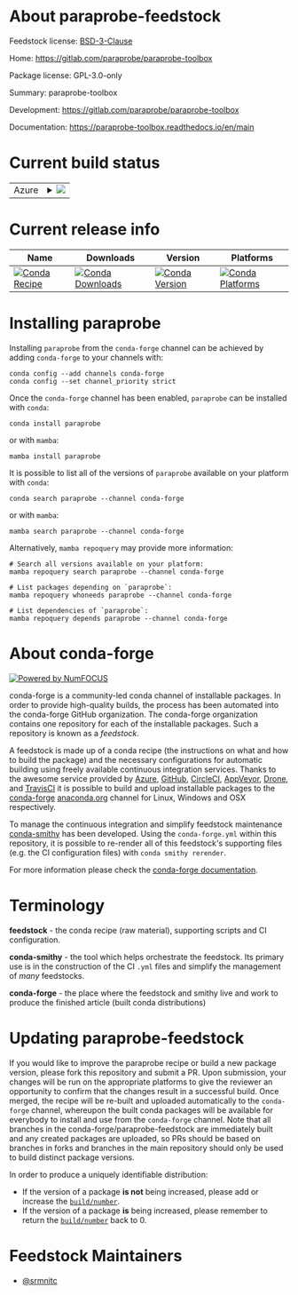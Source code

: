 About paraprobe-feedstock
=========================

Feedstock license: [BSD-3-Clause](https://github.com/conda-forge/paraprobe-feedstock/blob/main/LICENSE.txt)

Home: https://gitlab.com/paraprobe/paraprobe-toolbox

Package license: GPL-3.0-only

Summary: paraprobe-toolbox

Development: https://gitlab.com/paraprobe/paraprobe-toolbox

Documentation: https://paraprobe-toolbox.readthedocs.io/en/main

Current build status
====================


<table>
    
  <tr>
    <td>Azure</td>
    <td>
      <details>
        <summary>
          <a href="https://dev.azure.com/conda-forge/feedstock-builds/_build/latest?definitionId=18913&branchName=main">
            <img src="https://dev.azure.com/conda-forge/feedstock-builds/_apis/build/status/paraprobe-feedstock?branchName=main">
          </a>
        </summary>
        <table>
          <thead><tr><th>Variant</th><th>Status</th></tr></thead>
          <tbody><tr>
              <td>linux_64_hdf51.14.3numpy1.22python3.10.____cpython</td>
              <td>
                <a href="https://dev.azure.com/conda-forge/feedstock-builds/_build/latest?definitionId=18913&branchName=main">
                  <img src="https://dev.azure.com/conda-forge/feedstock-builds/_apis/build/status/paraprobe-feedstock?branchName=main&jobName=linux&configuration=linux%20linux_64_hdf51.14.3numpy1.22python3.10.____cpython" alt="variant">
                </a>
              </td>
            </tr><tr>
              <td>linux_64_hdf51.14.3numpy1.22python3.9.____cpython</td>
              <td>
                <a href="https://dev.azure.com/conda-forge/feedstock-builds/_build/latest?definitionId=18913&branchName=main">
                  <img src="https://dev.azure.com/conda-forge/feedstock-builds/_apis/build/status/paraprobe-feedstock?branchName=main&jobName=linux&configuration=linux%20linux_64_hdf51.14.3numpy1.22python3.9.____cpython" alt="variant">
                </a>
              </td>
            </tr><tr>
              <td>linux_64_hdf51.14.3numpy1.23python3.11.____cpython</td>
              <td>
                <a href="https://dev.azure.com/conda-forge/feedstock-builds/_build/latest?definitionId=18913&branchName=main">
                  <img src="https://dev.azure.com/conda-forge/feedstock-builds/_apis/build/status/paraprobe-feedstock?branchName=main&jobName=linux&configuration=linux%20linux_64_hdf51.14.3numpy1.23python3.11.____cpython" alt="variant">
                </a>
              </td>
            </tr><tr>
              <td>linux_64_hdf51.14.3numpy1.26python3.12.____cpython</td>
              <td>
                <a href="https://dev.azure.com/conda-forge/feedstock-builds/_build/latest?definitionId=18913&branchName=main">
                  <img src="https://dev.azure.com/conda-forge/feedstock-builds/_apis/build/status/paraprobe-feedstock?branchName=main&jobName=linux&configuration=linux%20linux_64_hdf51.14.3numpy1.26python3.12.____cpython" alt="variant">
                </a>
              </td>
            </tr><tr>
              <td>linux_64_hdf51.14.4numpy1.22python3.10.____cpython</td>
              <td>
                <a href="https://dev.azure.com/conda-forge/feedstock-builds/_build/latest?definitionId=18913&branchName=main">
                  <img src="https://dev.azure.com/conda-forge/feedstock-builds/_apis/build/status/paraprobe-feedstock?branchName=main&jobName=linux&configuration=linux%20linux_64_hdf51.14.4numpy1.22python3.10.____cpython" alt="variant">
                </a>
              </td>
            </tr><tr>
              <td>linux_64_hdf51.14.4numpy1.22python3.9.____cpython</td>
              <td>
                <a href="https://dev.azure.com/conda-forge/feedstock-builds/_build/latest?definitionId=18913&branchName=main">
                  <img src="https://dev.azure.com/conda-forge/feedstock-builds/_apis/build/status/paraprobe-feedstock?branchName=main&jobName=linux&configuration=linux%20linux_64_hdf51.14.4numpy1.22python3.9.____cpython" alt="variant">
                </a>
              </td>
            </tr><tr>
              <td>linux_64_hdf51.14.4numpy1.23python3.11.____cpython</td>
              <td>
                <a href="https://dev.azure.com/conda-forge/feedstock-builds/_build/latest?definitionId=18913&branchName=main">
                  <img src="https://dev.azure.com/conda-forge/feedstock-builds/_apis/build/status/paraprobe-feedstock?branchName=main&jobName=linux&configuration=linux%20linux_64_hdf51.14.4numpy1.23python3.11.____cpython" alt="variant">
                </a>
              </td>
            </tr><tr>
              <td>linux_64_hdf51.14.4numpy1.26python3.12.____cpython</td>
              <td>
                <a href="https://dev.azure.com/conda-forge/feedstock-builds/_build/latest?definitionId=18913&branchName=main">
                  <img src="https://dev.azure.com/conda-forge/feedstock-builds/_apis/build/status/paraprobe-feedstock?branchName=main&jobName=linux&configuration=linux%20linux_64_hdf51.14.4numpy1.26python3.12.____cpython" alt="variant">
                </a>
              </td>
            </tr>
          </tbody>
        </table>
      </details>
    </td>
  </tr>
</table>

Current release info
====================

| Name | Downloads | Version | Platforms |
| --- | --- | --- | --- |
| [![Conda Recipe](https://img.shields.io/badge/recipe-paraprobe-green.svg)](https://anaconda.org/conda-forge/paraprobe) | [![Conda Downloads](https://img.shields.io/conda/dn/conda-forge/paraprobe.svg)](https://anaconda.org/conda-forge/paraprobe) | [![Conda Version](https://img.shields.io/conda/vn/conda-forge/paraprobe.svg)](https://anaconda.org/conda-forge/paraprobe) | [![Conda Platforms](https://img.shields.io/conda/pn/conda-forge/paraprobe.svg)](https://anaconda.org/conda-forge/paraprobe) |

Installing paraprobe
====================

Installing `paraprobe` from the `conda-forge` channel can be achieved by adding `conda-forge` to your channels with:

```
conda config --add channels conda-forge
conda config --set channel_priority strict
```

Once the `conda-forge` channel has been enabled, `paraprobe` can be installed with `conda`:

```
conda install paraprobe
```

or with `mamba`:

```
mamba install paraprobe
```

It is possible to list all of the versions of `paraprobe` available on your platform with `conda`:

```
conda search paraprobe --channel conda-forge
```

or with `mamba`:

```
mamba search paraprobe --channel conda-forge
```

Alternatively, `mamba repoquery` may provide more information:

```
# Search all versions available on your platform:
mamba repoquery search paraprobe --channel conda-forge

# List packages depending on `paraprobe`:
mamba repoquery whoneeds paraprobe --channel conda-forge

# List dependencies of `paraprobe`:
mamba repoquery depends paraprobe --channel conda-forge
```


About conda-forge
=================

[![Powered by
NumFOCUS](https://img.shields.io/badge/powered%20by-NumFOCUS-orange.svg?style=flat&colorA=E1523D&colorB=007D8A)](https://numfocus.org)

conda-forge is a community-led conda channel of installable packages.
In order to provide high-quality builds, the process has been automated into the
conda-forge GitHub organization. The conda-forge organization contains one repository
for each of the installable packages. Such a repository is known as a *feedstock*.

A feedstock is made up of a conda recipe (the instructions on what and how to build
the package) and the necessary configurations for automatic building using freely
available continuous integration services. Thanks to the awesome service provided by
[Azure](https://azure.microsoft.com/en-us/services/devops/), [GitHub](https://github.com/),
[CircleCI](https://circleci.com/), [AppVeyor](https://www.appveyor.com/),
[Drone](https://cloud.drone.io/welcome), and [TravisCI](https://travis-ci.com/)
it is possible to build and upload installable packages to the
[conda-forge](https://anaconda.org/conda-forge) [anaconda.org](https://anaconda.org/)
channel for Linux, Windows and OSX respectively.

To manage the continuous integration and simplify feedstock maintenance
[conda-smithy](https://github.com/conda-forge/conda-smithy) has been developed.
Using the ``conda-forge.yml`` within this repository, it is possible to re-render all of
this feedstock's supporting files (e.g. the CI configuration files) with ``conda smithy rerender``.

For more information please check the [conda-forge documentation](https://conda-forge.org/docs/).

Terminology
===========

**feedstock** - the conda recipe (raw material), supporting scripts and CI configuration.

**conda-smithy** - the tool which helps orchestrate the feedstock.
                   Its primary use is in the construction of the CI ``.yml`` files
                   and simplify the management of *many* feedstocks.

**conda-forge** - the place where the feedstock and smithy live and work to
                  produce the finished article (built conda distributions)


Updating paraprobe-feedstock
============================

If you would like to improve the paraprobe recipe or build a new
package version, please fork this repository and submit a PR. Upon submission,
your changes will be run on the appropriate platforms to give the reviewer an
opportunity to confirm that the changes result in a successful build. Once
merged, the recipe will be re-built and uploaded automatically to the
`conda-forge` channel, whereupon the built conda packages will be available for
everybody to install and use from the `conda-forge` channel.
Note that all branches in the conda-forge/paraprobe-feedstock are
immediately built and any created packages are uploaded, so PRs should be based
on branches in forks and branches in the main repository should only be used to
build distinct package versions.

In order to produce a uniquely identifiable distribution:
 * If the version of a package **is not** being increased, please add or increase
   the [``build/number``](https://docs.conda.io/projects/conda-build/en/latest/resources/define-metadata.html#build-number-and-string).
 * If the version of a package **is** being increased, please remember to return
   the [``build/number``](https://docs.conda.io/projects/conda-build/en/latest/resources/define-metadata.html#build-number-and-string)
   back to 0.

Feedstock Maintainers
=====================

* [@srmnitc](https://github.com/srmnitc/)

